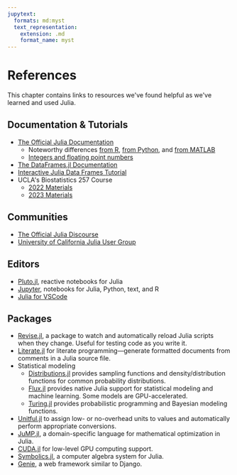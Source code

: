 ```yaml
---
jupytext:
  formats: md:myst
  text_representation:
    extension: .md
    format_name: myst
---
```


References
==========

This chapter contains links to resources we've found helpful as we've learned
and used Julia.


Documentation & Tutorials
-------------------------

* [The Official Julia Documentation][julia-docs]
    + Noteworthy differences [from R][r-diff], [from Python][py-diff], and
      [from MATLAB][mat-diff]
    + [Integers and floating point numbers][julia-numbers]
* [The DataFrames.jl Documentation][df-docs]
* [Interactive Julia Data Frames Tutorial][df-tut]
* UCLA's Biostatistics 257 Course
    + [2022 Materials][ucla-22]
    + [2023 Materials][ucla-23]


[julia-docs]: https://docs.julialang.org/en/v1/manual/getting-started/
[r-diff]: https://docs.julialang.org/en/v1/manual/noteworthy-differences/#Noteworthy-differences-from-R
[py-diff]: https://docs.julialang.org/en/v1/manual/noteworthy-differences/#Noteworthy-differences-from-Python
[mat-diff]: https://docs.julialang.org/en/v1/manual/noteworthy-differences/#Noteworthy-differences-from-MATLAB
[julia-numbers]: https://docs.julialang.org/en/v1/manual/integers-and-floating-point-numbers/

[df-docs]: https://dataframes.juliadata.org/stable/
[df-tut]: https://github.com/bkamins/Julia-DataFrames-Tutorial

[ucla-22]: https://ucla-biostat-257.github.io/2022spring/schedule/schedule.html
[ucla-23]: https://ucla-biostat-257.github.io/2023spring/syllabus/syllabus.html


Communities
-----------

* [The Official Julia Discourse][julia-forum]
* [University of California Julia User Group][ucjug]

[julia-forum]: https://discourse.julialang.org/
[ucjug]: https://datalab.ucdavis.edu/julia-users-group/


Editors
-------

* [Pluto.jl][], reactive notebooks for Julia
* [Jupyter][], notebooks for Julia, Python, text, and R
* [Julia for VSCode][julia-vscode]

[Pluto.jl]: https://plutojl.org/
[julia-vscode]: https://www.julia-vscode.org/
[Jupyter]: https://jupyter.org/


Packages
--------

* [Revise.jl][], a package to watch and automatically reload Julia scripts when
  they change. Useful for testing code as you write it.
* [Literate.jl][] for literate programming—generate formatted documents from
  comments in a Julia source file.
* Statistical modeling
    + [Distributions.jl][] provides sampling functions and density/distribution
      functions for common probability distributions.
    + [Flux.jl][] provides native Julia support for statistical modeling and
      machine learning. Some models are GPU-accelerated.
    + [Turing.jl][] provides probabilistic programming and Bayesian modeling
      functions.
* [Unitful.jl][] to assign low- or no-overhead units to values and
  automatically perform appropriate conversions.
* [JuMP.jl][], a domain-specific language for mathematical optimization in
  Julia.
* [CUDA.jl][] for low-level GPU computing support.
* [Symbolics.jl][], a computer algebra system for Julia.
* [Genie][], a web framework similar to Django.

[Revise.jl]: https://github.com/timholy/Revise.jl
[Literate.jl]: https://github.com/fredrikekre/Literate.jl
[Distributions.jl]: https://github.com/JuliaStats/Distributions.jl
[Flux.jl]: https://github.com/FluxML
[Turing.jl]: https://github.com/TuringLang/Turing.jl
[Unitful.jl]: https://github.com/PainterQubits/Unitful.jl
[JuMP.jl]: https://github.com/jump-dev/JuMP.jl
[CUDA.jl]: https://github.com/JuliaGPU/CUDA.jl
[Symbolics.jl]: https://github.com/JuliaSymbolics/Symbolics.jl
[Genie]: https://genieframework.com/

